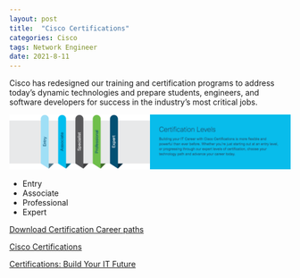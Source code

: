 ```yaml
---
layout: post
title:  "Cisco Certifications"
categories: Cisco
tags: Network Engineer
date: 2021-8-11
---
```


Cisco has redesigned our training and certification programs to address today’s dynamic technologies and prepare students, engineers, and software developers for success in the industry’s most critical jobs.

![Certification paths](/images/cisco-cert.png)

- Entry
- Associate
- Professional
- Expert

[Download Certification Career paths](https://www.cisco.com/c/dam/en_us/training-events/certifications/career-path.pdf)

[Cisco Certifications](https://www.cisco.com/c/en/us/training-events/training-certifications/certifications.html)

[Certifications: Build Your IT Future](https://learningnetwork.cisco.com/s/certifications)

